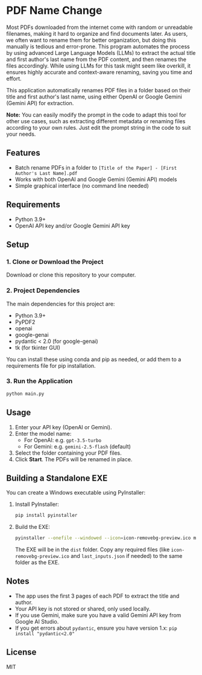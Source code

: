 # PDF Name Change


Most PDFs downloaded from the internet come with random or unreadable filenames, making it hard to organize and find documents later. As users, we often want to rename them for better organization, but doing this manually is tedious and error-prone. This program automates the process by using advanced Large Language Models (LLMs) to extract the actual title and first author's last name from the PDF content, and then renames the files accordingly. While using LLMs for this task might seem like overkill, it ensures highly accurate and context-aware renaming, saving you time and effort.

This application automatically renames PDF files in a folder based on their title and first author's last name, using either OpenAI or Google Gemini (Gemini API) for extraction.

**Note:** You can easily modify the prompt in the code to adapt this tool for other use cases, such as extracting different metadata or renaming files according to your own rules. Just edit the prompt string in the code to suit your needs.

## Features
- Batch rename PDFs in a folder to `[Title of the Paper] - [First Author's Last Name].pdf`
- Works with both OpenAI and Google Gemini (Gemini API) models
- Simple graphical interface (no command line needed)

## Requirements
- Python 3.9+
- OpenAI API key and/or Google Gemini API key

## Setup

### 1. Clone or Download the Project
Download or clone this repository to your computer.

### 2. Project Dependencies
The main dependencies for this project are:

- Python 3.9+
- PyPDF2
- openai
- google-genai
- pydantic < 2.0 (for google-genai)
- tk (for tkinter GUI)

You can install these using conda and pip as needed, or add them to a requirements file for pip installation.

### 3. Run the Application

```sh
python main.py
```

## Usage
1. Enter your API key (OpenAI or Gemini).
2. Enter the model name:
	- For OpenAI: e.g. `gpt-3.5-turbo`
	- For Gemini: e.g. `gemini-2.5-flash` (default)
3. Select the folder containing your PDF files.
4. Click **Start**. The PDFs will be renamed in place.

## Building a Standalone EXE
You can create a Windows executable using PyInstaller:

1. Install PyInstaller:
	```sh
	pip install pyinstaller
	```
2. Build the EXE:
	```sh
	pyinstaller --onefile --windowed --icon=icon-removebg-preview.ico main.py
	```
	The EXE will be in the `dist` folder. Copy any required files (like `icon-removebg-preview.ico` and `last_inputs.json` if needed) to the same folder as the EXE.

## Notes
- The app uses the first 3 pages of each PDF to extract the title and author.
- Your API key is not stored or shared, only used locally.
- If you use Gemini, make sure you have a valid Gemini API key from Google AI Studio.
- If you get errors about `pydantic`, ensure you have version 1.x: `pip install "pydantic<2.0"`

## License
MIT
